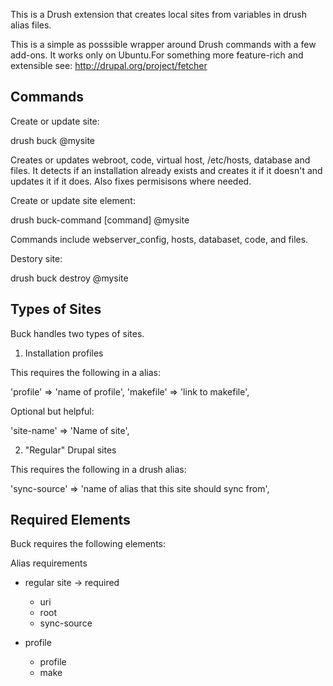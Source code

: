 This is a Drush extension that creates local sites from variables in drush alias files.

This is a simple as posssible wrapper around Drush commands with a few add-ons. It works only on Ubuntu.For something
more feature-rich and extensible see: http://drupal.org/project/fetcher

Commands
--------

Create or update site:

drush buck @mysite

Creates or updates webroot, code, virtual host, /etc/hosts, database and files. It detects if an installation already exists and creates it if it doesn't and updates it if it does. Also fixes permisisons where needed.

Create or update site element:

drush buck-command [command] @mysite

Commands include webserver_config, hosts, databaset, code, and files.

Destory site:

drush buck destroy @mysite

Types of Sites
--------------

Buck handles two types of sites.

1) Installation profiles

This requires the following in a alias:

'profile' => 'name of profile',
'makefile' => 'link to makefile',

Optional but helpful:

'site-name' => 'Name of site',

2) "Regular" Drupal sites

This requires the following in a drush alias:

'sync-source' => 'name of alias that this site should sync from',

Required Elements
----------------

Buck requires the following elements:

Alias requirements
  + regular site
    -> required
    - uri
    - root
    - sync-source
    
  + profile
    - profile
    - make



